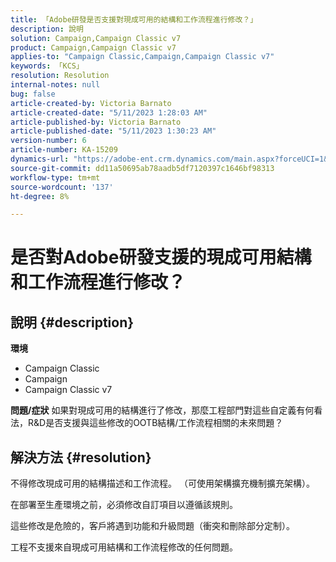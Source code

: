 ```yaml
---
title: 「Adobe研發是否支援對現成可用的結構和工作流程進行修改？」
description: 說明
solution: Campaign,Campaign Classic v7
product: Campaign,Campaign Classic v7
applies-to: "Campaign Classic,Campaign,Campaign Classic v7"
keywords: 「KCS」
resolution: Resolution
internal-notes: null
bug: false
article-created-by: Victoria Barnato
article-created-date: "5/11/2023 1:28:03 AM"
article-published-by: Victoria Barnato
article-published-date: "5/11/2023 1:30:23 AM"
version-number: 6
article-number: KA-15209
dynamics-url: "https://adobe-ent.crm.dynamics.com/main.aspx?forceUCI=1&pagetype=entityrecord&etn=knowledgearticle&id=c32f470c-9bef-ed11-8849-6045bd006268"
source-git-commit: dd11a50695ab78aadb5df7120397c1646bf98313
workflow-type: tm+mt
source-wordcount: '137'
ht-degree: 8%

---
```


# 是否對Adobe研發支援的現成可用結構和工作流程進行修改？

## 說明 {#description}

<b>環境</b>
- Campaign Classic
- Campaign
- Campaign Classic v7

<b>問題/症狀</b>
如果對現成可用的結構進行了修改，那麼工程部門對這些自定義有何看法，R&amp;D是否支援與這些修改的OOTB結構/工作流程相關的未來問題？


## 解決方法 {#resolution}


不得修改現成可用的結構描述和工作流程。 （可使用架構擴充機制擴充架構）。

在部署至生產環境之前，必須修改自訂項目以遵循該規則。

這些修改是危險的，客戶將遇到功能和升級問題（衝突和刪除部分定制）。

工程不支援來自現成可用結構和工作流程修改的任何問題。
